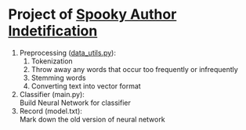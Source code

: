 # Project of [Spooky Author Indetification](https://www.kaggle.com/c/spooky-author-identification)

1. Preprocessing ([data_utils.py](https://github.com/p768lwy3/Small_Project_Machine_Learning_for_selfstudy/blob/master/Kaggle/SpookyAuthorIdentification/data_utils.py)): </br>
    1. Tokenization</br>
    2. Throw away any words that occur too frequently or infrequently</br>
    3. Stemming words</br>
    4. Converting text into vector format</br>
2. Classifier (main.py): </br>
Build Neural Network for classifier</br>
3. Record (model.txt): </br>
Mark down the old version of neural network</br>
